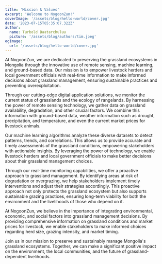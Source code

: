 ```yaml
---
title: 'Mission & Values'
excerpt: 'Welcome to NogoonZun!'
coverImage: '/assets/blog/hello-world/cover.jpg'
date: '2023-07-15T05:35:07.322Z'
author:
  name: Turbold Baatarchuluu
  picture: '/assets/blog/authors/tim.jpeg'
ogImage:
  url: '/assets/blog/hello-world/cover.jpg'
---
```


At NogoonZun, we are dedicated to preserving the grassland ecosystems in Mongolia through the innovative use of remote sensing, machine learning, and ground-based data. Our mission is to empower livestock herders and local government officials with real-time information to make informed decisions about grassland management, ensuring sustainable practices and preventing overexploitation.

Through our cutting-edge digital application solutions, we monitor the current status of grasslands and the ecology of rangelands. By harnessing the power of remote sensing technology, we gather data on grassland availability, degradation, and other crucial factors. We combine this information with ground-based data, weather information such as drought, precipitation, and temperature, and even the current market prices for livestock animals.

Our machine learning algorithms analyze these diverse datasets to detect patterns, trends, and correlations. This allows us to provide accurate and timely assessments of the grassland conditions, empowering stakeholders with actionable insights. By leveraging the power of technology, we enable livestock herders and local government officials to make better decisions about their grassland management choices.

Through our real-time monitoring capabilities, we offer a proactive approach to grassland management. By identifying areas at risk of degradation or overgrazing, we help stakeholders implement timely interventions and adjust their strategies accordingly. This proactive approach not only protects the grassland ecosystem but also supports sustainable grazing practices, ensuring long-term viability for both the environment and the livelihoods of those who depend on it.

At NogoonZun, we believe in the importance of integrating environmental, economic, and social factors into grassland management decisions. By providing comprehensive information on grassland conditions and market prices for livestock, we enable stakeholders to make informed choices regarding herd size, grazing intensity, and market timing.

Join us in our mission to preserve and sustainably manage Mongolia's grassland ecosystems. Together, we can make a significant positive impact on the environment, the local communities, and the future of grassland-dependent livelihoods.

